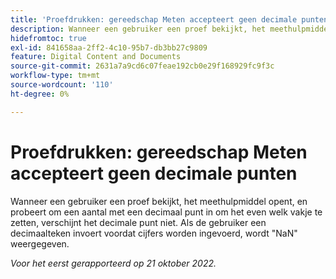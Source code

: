 ```yaml
---
title: 'Proefdrukken: gereedschap Meten accepteert geen decimale punten'
description: Wanneer een gebruiker een proef bekijkt, het meethulpmiddel opent, en probeert om een aantal met een decimaal punt in om het even welk vakje te zetten, verschijnt het decimale punt niet. Als de gebruiker een decimaal punt alvorens om het even welke cijfers ingaat, toont het vakje NaN.
hidefromtoc: true
exl-id: 841658aa-2ff2-4c10-95b7-db3bb27c9809
feature: Digital Content and Documents
source-git-commit: 2631a7a9cd6c07feae192cb0e29f168929fc9f3c
workflow-type: tm+mt
source-wordcount: '110'
ht-degree: 0%

---
```


# Proefdrukken: gereedschap Meten accepteert geen decimale punten

<!--Requested article.This article is on the WF and WFP TOC. -->

Wanneer een gebruiker een proef bekijkt, het meethulpmiddel opent, en probeert om een aantal met een decimaal punt in om het even welk vakje te zetten, verschijnt het decimale punt niet. Als de gebruiker een decimaalteken invoert voordat cijfers worden ingevoerd, wordt &quot;NaN&quot; weergegeven.

_Voor het eerst gerapporteerd op 21 oktober 2022._
